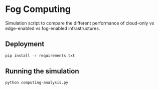 # Fog Computing

Simulation script to compare the different performance of cloud-only vs edge-enabled vs fog-enabled infrastructures.

## Deployment

```bash
pip install -r requirements.txt
```

## Running the simulation

```bash
python computing-analysis.py
```
